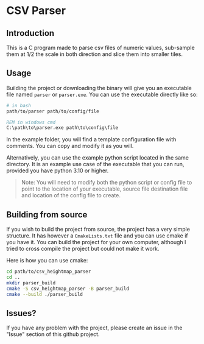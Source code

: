 # CSV Parser

## Introduction

This is a C program made to parse csv files of numeric values, sub-sample them
at 1/2 the scale in both direction and slice them into smaller tiles.

## Usage

Building the project or downloading the binary will give you an executable file
named `parser` or `parser.exe`. You can use the executable directly like so:

```sh
# in bash
path/to/parser path/to/config/file
```

```cmd
REM in windows cmd
C:\path\to\parser.exe path\to\config\file
```

In the example folder, you will find a template configuration file with
comments. You can copy and modify it as you will.

Alternatively, you can use the example python script located in the same
directory. It is an example use case of the executable that you can run,
provided you have python 3.10 or higher.

> Note: You will need to modify both the python script or config file to point
to the location of your executable, source file destination file and location
of the config file to create.

## Building from source

If you wish to build the project from source, the project has a very simple
structure. It has however a `CmakeLists.txt` file and you can use cmake if you
have it. You can build the project for your own computer, although I tried to
cross compile the project but could not make it work.

Here is how you can use cmake:

```sh
cd path/to/csv_heightmap_parser
cd ..
mkdir parser_build
cmake -S csv_heightmap_parser -B parser_build
cmake --build ./parser_build
```

## Issues?

If you have any problem with the project, please create an issue in the "Issue"
section of this github project.
